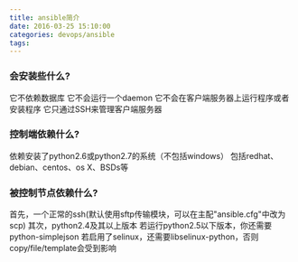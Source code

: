 ```yaml
---
title: ansible简介
date: 2016-03-25 15:10:00
categories: devops/ansible
tags:
---
```

### 会安装些什么?
它不依赖数据库
它不会运行一个daemon
它不会在客户端服务器上运行程序或者安装程序
它只通过SSH来管理客户端服务器

### 控制端依赖什么?
依赖安装了python2.6或python2.7的系统（不包括windows）
包括redhat、debian、centos、os X、BSDs等

### 被控制节点依赖什么?
首先，一个正常的ssh(默认使用sftp传输模块，可以在主配"ansible.cfg"中改为scp)
其次，python2.4及其以上版本
若运行python2.5以下版本，你还需要python-simplejson
若启用了selinux，还需要libselinux-python，否则copy/file/template会受到影响
